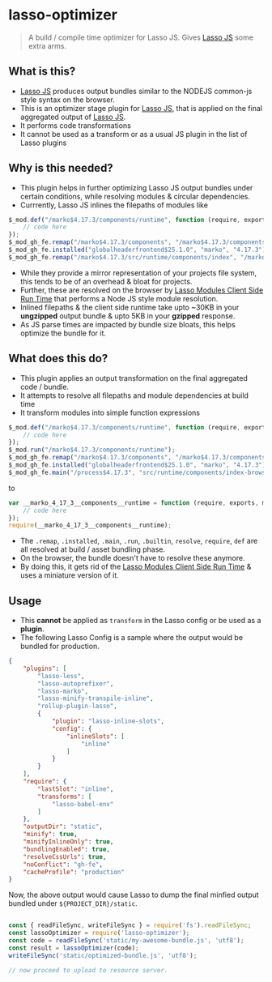 # lasso-optimizer
>A build / compile time optimizer for Lasso JS. Gives [Lasso JS](http://www.github.com/lasso-js/lasso) some extra arms.

## What is this?
- [Lasso JS](http://www.github.com/lasso-js/lasso) produces output bundles similar to the NODEJS common-js style syntax on the browser.
- This is an optimizer stage plugin for [Lasso JS](http://www.github.com/lasso-js/lasso), that is applied on the final aggregated output of [Lasso JS](http://www.github.com/lasso-js/lasso).
- It performs code transformations
- It cannot be used as a transform or as a usual JS plugin in the list of Lasso plugins

## Why is this needed?
- This plugin helps in further optimizing Lasso JS output bundles under certain  conditions, while resolving modules & circular dependencies.
- Currrently, Lasso JS inlines the filepaths of modules like

```javascript
$_mod.def("/marko$4.17.3/components/runtime", function (require, exports, module, __filename, __dirname) {
    // code here
});
$_mod_gh_fe.remap("/marko$4.17.3/components", "/marko$4.17.3/components-browser.marko");
$_mod_gh_fe.installed("globalheaderfrontend$25.1.0", "marko", "4.17.3");
$_mod_gh_fe.remap("/marko$4.17.3/src/runtime/components/index", "/marko$4.17.3/src/runtime/components/index-browser");
```
- While they provide a mirror representation of your projects file system, this tends to be of an overhead & bloat for projects.
- Further, these are resolved on the browser by [Lasso Modules Client Side Run Time](https://github.com/lasso-js/lasso-modules-client) that performs a Node JS style module resolution.
- Inlined filepaths & the client side runtime take upto ~30KB in your **ungzipped** output bundle & upto 5KB in your **gzipped** response.
- As JS parse times are impacted by bundle size bloats, this helps optimize the bundle for it.

## What does this do?
- This plugin applies an output transformation on the final aggregated code / bundle.
- It attempts to resolve all filepaths and module dependencies at build time
- It transform modules into simple function expressions

```javascript
$_mod.def("/marko$4.17.3/components/runtime", function (require, exports, module, __filename, __dirname) {
    // code here
});
$_mod.run("/marko$4.17.3/components/runtime");
$_mod_gh_fe.remap("/marko$4.17.3/components", "/marko$4.17.3/components-browser.marko");
$_mod_gh_fe.installed("globalheaderfrontend$25.1.0", "marko", "4.17.3");
$_mod_gh_fe.main("/process$4.17.3", "src/runtime/components/index-browser");
```

to 

```javascript
var __marko_4_17_3__components__runtime = function (require, exports, module) {
    // code here
});
require(__marko_4_17_3__components__runtime);
```
- The `.remap`, `.installed`, `.main`, `.run`, `.builtin`, `resolve`, `require`, `def` are all resolved at build / asset bundling phase.
- On the browser, the bundle doesn't have to resolve these anymore.
- By doing this, it gets rid of the [Lasso Modules Client Side Run Time](https://github.com/lasso-js/lasso-modules-client) & uses a miniature version of it.

## Usage
- This **cannot** be applied as `transform` in the Lasso config or be used as a **plugin**.
- The following Lasso Config is a sample where the output would be bundled for production.
```json
{
    "plugins": [
        "lasso-less",
        "lasso-autoprefixer",
        "lasso-marko",
        "lasso-minify-transpile-inline",
        "rollup-plugin-lasso",
        {
            "plugin": "lasso-inline-slots",
            "config": {
                "inlineSlots": [
                    "inline"
                ]
            }
        }
    ],
    "require": {
        "lastSlot": "inline",
        "transforms": [
            "lasso-babel-env"
        ]
    },
    "outputDir": "static",
    "minify": true,
    "minifyInlineOnly": true,
    "bundlingEnabled": true,
    "resolveCssUrls": true,
    "noConflict": "gh-fe",
    "cacheProfile": "production"
}
```

Now, the above output would cause Lasso to dump the final minfied output bundled under 
`${PROJECT_DIR}/static`.

```javascript

const { readFileSync, writeFileSync } = require('fs').readFileSync;
const lassoOptimizer = require('lasso-optimizer');
const code = readFileSync('static/my-awesome-bundle.js', 'utf8');
const result = lassoOptimizer(code);
writeFileSync('static/optimized-bundle.js', 'utf8');

// now proceed to upload to resource server.

```
